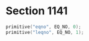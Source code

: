 # Section 1141

```c << Put each of TeX's primitives into the hash table >>+=
primitive("eqno", EQ_NO, 0);
primitive("leqno", EQ_NO, 1);
```
